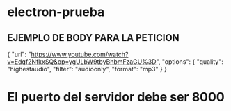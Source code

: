 # electron-prueba

## EJEMPLO DE BODY PARA LA PETICION

{
  "url": "https://www.youtube.com/watch?v=Edqf2NfkxSQ&pp=ygULbW9tbyBhbmFzaGU%3D",
  "options": {
    "quality": "highestaudio",
    "filter": "audioonly",
    "format": "mp3"
  }
}

# El puerto del servidor debe ser 8000